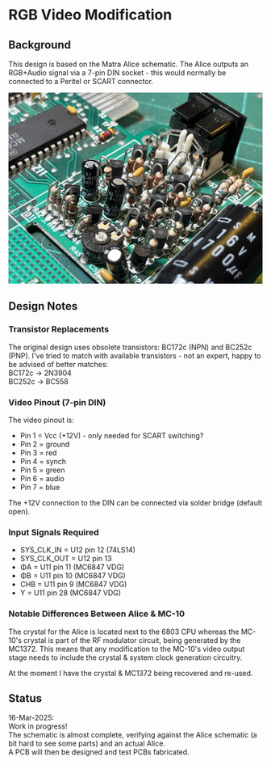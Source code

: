 # RGB Video Modification
## Background
This design is based on the Matra Alice schematic.  The Alice outputs an RGB+Audio signal via a 7-pin DIN socket - this would normally be connected to a Peritel or SCART connector.<br>

![Alice RGB Video Output Stage](Images/Alice_RGB_Video_5.jpeg)

## Design Notes
### Transistor Replacements
The original design uses obsolete transistors: BC172c (NPN) and BC252c (PNP).  I've tried to match with available transistors - not an expert, happy to be advised of better matches:<br>
BC172c -> 2N3904<br>
BC252c -> BC558<br>

### Video Pinout (7-pin DIN)
The video pinout is:<br>
- Pin 1 = Vcc (+12V) - only needed for SCART switching? 
- Pin 2 = ground
- Pin 3 = red
- Pin 4 = synch
- Pin 5 = green
- Pin 6 = audio
- Pin 7 = blue

The +12V connection to the DIN can be connected via solder bridge (default open).<br>

### Input Signals Required
- SYS_CLK_IN = U12 pin 12 (74LS14)
- SYS_CLK_OUT = U12 pin 13
- ΦA = U11 pin 11 (MC6847 VDG)
- ΦB = U11 pin 10 (MC6847 VDG)
- CHB = U11 pin 9 (MC6847 VDG)
- Y = U11 pin 28 (MC6847 VDG)

### Notable Differences Between Alice & MC-10
The crystal for the Alice is located next to the 6803 CPU whereas the MC-10's crystal is part of the RF modulator circuit, being generated by the MC1372.  This means that any modification to the MC-10's video output stage needs to include the crystal & system clock generation circuitry.<br>

At the moment I have the crystal & MC1372 being recovered and re-used.<br>

## Status
16-Mar-2025:<br>
Work in progress!<br>
The schematic is almost complete, verifying against the Alice schematic (a bit hard to see some parts) and an actual Alice.<br>
A PCB will then be designed and test PCBs fabricated.
